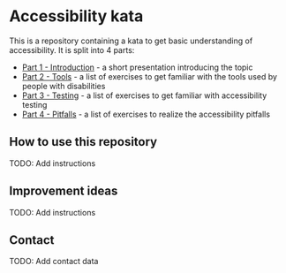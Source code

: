 # Accessibility kata

This is a repository containing a kata to get basic understanding of accessibility. It is split into 4 parts:

- [Part 1 - Introduction](./1-introduction/README.md) - a short presentation introducing the topic
- [Part 2 - Tools](./2-tools/README.md) - a list of exercises to get familiar with the tools used by people with disabilities
- [Part 3 - Testing](./2-tools/README.md) - a list of exercises to get familiar with accessibility testing
- [Part 4 - Pitfalls](./4-pitfalls/README.md) - a list of exercises to realize the accessibility pitfalls

## How to use this repository

TODO: Add instructions

## Improvement ideas

TODO: Add instructions

## Contact

TODO: Add contact data
